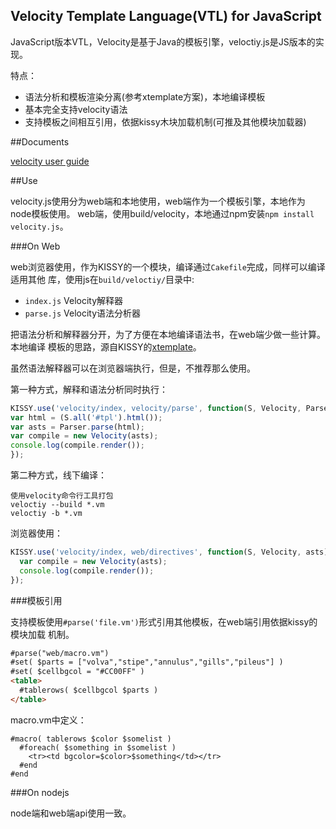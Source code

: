 Velocity Template Language(VTL) for JavaScript
---------------------------------------------

JavaScript版本VTL，Velocity是基于Java的模板引擎，veloctiy.js是JS版本的实现。

特点：

- 语法分析和模板渲染分离(参考xtemplate方案)，本地编译模板
- 基本完全支持velocity语法
- 支持模板之间相互引用，依据kissy木块加载机制(可推及其他模块加载器)

##Documents

[velocity user guide](http://velocity.apache.org/engine/devel/user-guide.html)

##Use

velocity.js使用分为web端和本地使用，web端作为一个模板引擎，本地作为node模板使用。
web端，使用build/velocity，本地通过npm安装`npm install velocity.js`。

###On Web

web浏览器使用，作为KISSY的一个模块，编译通过`Cakefile`完成，同样可以编译适用其他
库，使用js在`build/veloctiy/`目录中: 

- `index.js` Velocity解释器
- `parse.js` Velocity语法分析器

把语法分析和解释器分开，为了方便在本地编译语法书，在web端少做一些计算。本地编译
模板的思路，源自KISSY的[xtemplate](http://docs.kissyui.com/docs/html/api/component/xtemplate/)。

虽然语法解释器可以在浏览器端执行，但是，不推荐那么使用。

第一种方式，解释和语法分析同时执行：

  ```js
KISSY.use('velocity/index, velocity/parse', function(S, Velocity, Parser){
  var html = (S.all('#tpl').html());
  var asts = Parser.parse(html);
  var compile = new Velocity(asts);
  console.log(compile.render());
});
  ```
  
第二种方式，线下编译：

```
使用velocity命令行工具打包
veloctiy --build *.vm
veloctiy -b *.vm
```

浏览器使用：

```js
KISSY.use('velocity/index, web/directives', function(S, Velocity, asts){
  var compile = new Velocity(asts);
  console.log(compile.render());
});
```

###模板引用

支持模板使用`#parse('file.vm')`形式引用其他模板，在web端引用依据kissy的模块加载
机制。

```html
#parse("web/macro.vm")
#set( $parts = ["volva","stipe","annulus","gills","pileus"] )
#set( $cellbgcol = "#CC00FF" )
<table>
  #tablerows( $cellbgcol $parts )
</table>
```

macro.vm中定义：

```
#macro( tablerows $color $somelist )
  #foreach( $something in $somelist )
    <tr><td bgcolor=$color>$something</td></tr>
  #end
#end
```

###On nodejs

node端和web端api使用一致。
